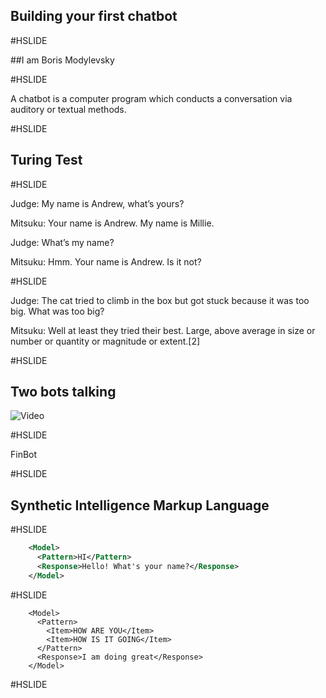 ## Building your first chatbot 

#HSLIDE

##I am Boris Modylevsky

#HSLIDE

A chatbot is a computer program which conducts a conversation via auditory or textual methods.

#HSLIDE

## Turing Test

#HSLIDE

Judge: My name is Andrew, what’s yours?

Mitsuku: Your name is Andrew. My name is Millie.

Judge: What’s my name?

Mitsuku: Hmm. Your name is Andrew. Is it not?

#HSLIDE

Judge: The cat tried to climb in the box but got stuck because it was too big. What was too big?

Mitsuku: Well at least they tried their best. Large, above average in size or number or quantity or magnitude or extent.[2]

#HSLIDE

## Two bots talking
![Video](https://www.youtube.com/watch?v=WnzlbyTZsQY)

#HSLIDE

FinBot

#HSLIDE

## Synthetic Intelligence Markup Language

#HSLIDE
```xml
    <Model>
      <Pattern>HI</Pattern>
      <Response>Hello! What's your name?</Response>
    </Model>
```
#HSLIDE
```
    <Model>
      <Pattern>
		<Item>HOW ARE YOU</Item>
		<Item>HOW IS IT GOING</Item>
	  </Pattern>
      <Response>I am doing great</Response>
    </Model>
```
#HSLIDE







